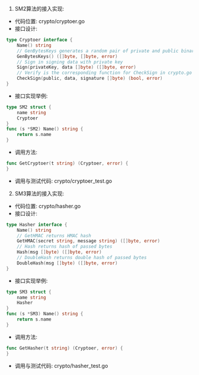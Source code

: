 1. SM2算法的接入实现:
* 代码位置: crypto/cryptoer.go
* 接口设计:
```go
type Cryptoer interface {
	Name() string
	// GenBytesKeys generates a random pair of private and public binary keys.
	GenBytesKeys() ([]byte, []byte, error)
	// Sign in signing data with private key
	Sign(privateKey, data []byte) ([]byte, error)
	// Verify is the corresponding function for CheckSign in crypto.go
	CheckSign(public, data, signature []byte) (bool, error)
}
```
* 接口实现举例:
```go
type SM2 struct {
	name string
	Cryptoer
}
func (s *SM2) Name() string {
	return s.name
}
```
* 调用方法:
```go
func GetCryptoer(t string) (Cryptoer, error) {
}
```
* 调用与测试代码: crypto/cryptoer_test.go


2. SM3算法的接入实现:
* 代码位置: crypto/hasher.go
* 接口设计:
```go
type Hasher interface {
	Name() string
	// GetHMAC returns HMAC hash
	GetHMAC(secret string, message string) ([]byte, error)
	// Hash returns hash of passed bytes
	Hash(msg []byte) ([]byte, error)
	// DoubleHash returns double hash of passed bytes
	DoubleHash(msg []byte) ([]byte, error)
}
```
* 接口实现举例:
```go
type SM3 struct {
	name string
	Hasher
}
func (s *SM3) Name() string {
	return s.name
}
```
* 调用方法:
```go
func GetHasher(t string) (Cryptoer, error) {
}
```
* 调用与测试代码: crypto/hasher_test.go